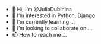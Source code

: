 - 👋 Hi, I’m @JuliaDubinina
- 👀 I’m interested in Python, Django
- 🌱 I’m currently learning ...
- 💞️ I’m looking to collaborate on ...
- 📫 How to reach me ...

<!---
JuliaDubinina/JuliaDubinina is a ✨ special ✨ repository because its `README.md` (this file) appears on your GitHub profile.
You can click the Preview link to take a look at your changes.
--->
